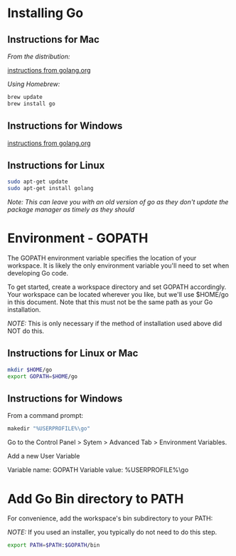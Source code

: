 # Installing Go

## Instructions for Mac

*From the distribution:*

[instructions from golang.org](http://golang.org/doc/install#download)

*Using Homebrew:*

```bash
brew update
brew install go
```

## Instructions for Windows

[instructions from golang.org](http://golang.org/doc/install#download)

## Instructions for Linux

```bash
sudo apt-get update
sudo apt-get install golang
```

*Note: This can leave you with an old version of go as they don't update
the package manager as timely as they should*

# Environment - GOPATH

The GOPATH environment variable specifies the location of your
workspace. It is likely the only environment variable you'll need to set
when developing Go code.

To get started, create a workspace directory and set GOPATH accordingly.
Your workspace can be located wherever you like, but we'll use $HOME/go
in this document. Note that this must not be the same path as your Go
installation.

*NOTE:* This is only necessary if the method of installation used above did NOT do this.

## Instructions for Linux or Mac

```bash
mkdir $HOME/go
export GOPATH=$HOME/go
```

## Instructions for Windows

From a command prompt:

```bash
makedir "%USERPROFILE%\go"
```

Go to the Control Panel > Sytem > Advanced Tab > Environment Variables.

Add a new User Variable

Variable name: GOPATH
Variable value: %USERPROFILE%\go

# Add Go Bin directory to PATH

For convenience, add the workspace's bin subdirectory to your PATH:

*NOTE:* If you used an installer, you typically do not need to do this step.

```bash
export PATH=$PATH:$GOPATH/bin
```


